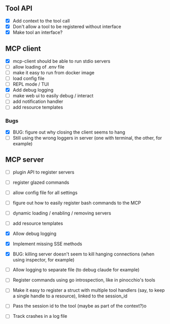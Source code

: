 ## Tool API

- [x] Add context to the tool call
- [x] Don't allow a tool to be registered without interface
- [x] Make tool an interface?

## MCP client

- [x] mcp-client should be able to run stdio servers
- [ ] allow loading of .env file
- [ ] make it easy to run from docker image
- [ ] load config file
- [ ] REPL mode / TUI
- [X] Add debug logging
- [ ] make web ui to easily debug / interact
- [ ] add notification handler
- [ ] add resource templates

### Bugs
- [x] BUG: figure out why closing the client seems to hang
- [ ] Still using the wrong loggers in server (one with terminal, the other, for example)

## MCP server

- [ ] plugin API to register servers
- [ ] register glazed commands
- [ ] allow config file for all settings
- [ ] figure out how to easily register bash commands to the MCP
- [ ] dynamic loading / enabling / removing servers
- [ ] add resource templates

- [X] Allow debug logging
- [x] Implement missing SSE methods
- [x] BUG: killing server doesn't seem to kill hanging connections (when using inspector, for example)

- [ ] Allow logging to separate file (to debug claude for example)

- [ ] Register commands using go introspection, like in pinocchio's tools
- [ ] Make it easy to register a struct with multiple tool handlers (say, to keep a single handle to a resource), linked to the session_id
- [ ] Pass the session id to the tool  (maybe as part of the context?)o
- [ ] Track crashes in a log file